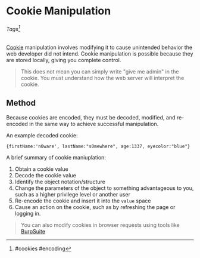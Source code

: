 # Cookie Manipulation
###### Tags[^1]
[Cookie](../concepts/web/cookies.md) manipulation involves modifying it to cause unintended behavior the web developer did not intend. Cookie manipulation is possible because they are stored locally, giving you complete control. 
> This does not mean you can simply write "give me admin" in the cookie. You must understand how the web server will interpret the cookie. 

## Method
Because cookies are encoded, they must be decoded, modified, and re-encoded in the same way to achieve successful manipulation.

An example decoded cookie:
```
{firstName:'n0ware', lastName:"s0mewhere", age:1337, eyecolor:"blue"}
```

A brief summary of cookie maniuplation:
1. Obtain a cookie value
2. Decode the cookie value
3. Identify the object notation/structure
4. Change the parameters of the object to something advantageous to you, such as a higher privilege level or another user
5. Re-encode the cookie and insert it into the `value` space
6. Cause an action on the cookie, such as by refreshing the page or logging in. 

> You can also modify cookies in browser requests using tools like [BurpSuite](../../tools_and_tricks/tools/red/BurpSuite.md)

[^1]: #cookies #encoding